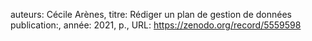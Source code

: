auteurs: Cécile Arènes, 
titre: Rédiger un plan de gestion de données
publication:, 
année: 2021, 
p.,
URL: https://zenodo.org/record/5559598

